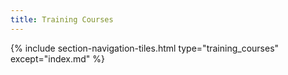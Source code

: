 ```yaml
---
title: Training Courses
---
```



{% include section-navigation-tiles.html type="training_courses" except="index.md" %}


<!--

{% include section-navigation-tiles-simple.html type="training_courses" except="index.md" %}

-->
